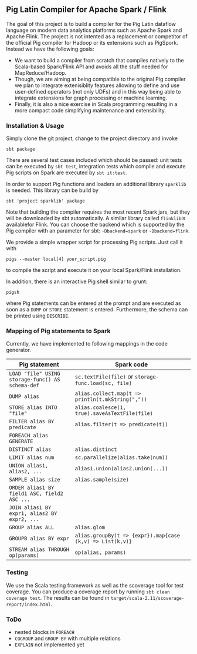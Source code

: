 ## Pig Latin Compiler for Apache Spark / Flink ##

The goal of this project is to build a compiler for the Pig Latin dataflow language on modern data analytics
platforms such as Apache Spark and Apache Flink. The project is not intented as a replacement or competitor of
the official Pig compiler for Hadoop or its extensions such as PigSpork. Instead we have the following goals:

 * We want to build a compiler from scratch that compiles natively to the Scala-based Spark/Flink API and avoids all the
   stuff needed for MapReduce/Hadoop.
 * Though, we are aiming at being compatible to the original Pig compiler we plan to integrate extenisiblity features 
   allowing to define and use user-defined operators (not only UDFs) and in this way being able to integrate extensions
   for graph processing or machine learning.
 * Finally, it is also a nice exercise in Scala programming resulting in a more compact code simplifying maintenance
   and extensibility.

### Installation & Usage ###

Simply clone the git project, change to the project directory and invoke

```
sbt package
```

There are several test cases included which should be passed: unit tests can be executed by `sbt test`, integration tests which compile and execute Pig scripts on Spark are executed by `sbt it:test`.

In order to support Pig functions and loaders an additional library `sparklib` is needed. This library can be build by

```
sbt 'project sparklib' package
```

Note that building the compiler requires the most recent Spark jars, but they will be downloaded by sbt automatically.
A similar library called `flinklib`is availablefor Flink. You can choose the backend which is supported by the Pig compiler
with an parameter for sbt: `-Dbackend=spark` or `-Dbackend=flink`.

We provide a simple wrapper script for processing Pig scripts. Just call it with 

```
pigs --master local[4] your_script.pig
```

to compile the script and execute it on your local Spark/Flink installation.

In addition, there is an interactive Pig shell similar to grunt:

```
pigsh
```

where Pig statements can be entered at the prompt and are executed as soon as
a `DUMP` or `STORE` statement is entered. Furthermore, the schema can be printed using `DESCRIBE`.


### Mapping of Pig statements to Spark ###

Currently, we have implemented to following mappings in the code generator.

| Pig statement  | Spark code |
| ------------- | ------------- |
| `LOAD "file" USING storage-func() AS schema-def` | `sc.textFile(file)` or `storage-func.load(sc, file)`  |
| `DUMP alias` |  `alias.collect.map(t => println(t.mkString(","))` |
| `STORE alias INTO "file"` |  `alias.coalesce(1, true).saveAsTextFile(file)` |
| `FILTER alias BY predicate`  | `alias.filter(t => predicate(t))`   |
| `FOREACH alias GENERATE`  |    |
| `DISTINCT alias` |  `alias.distinct` |
| `LIMIT alias num` |  `sc.parallelize(alias.take(num))` |
| `UNION alias1, alias2, ...` | `alias1.union(alias2.union(...))` |
| `SAMPLE alias size` |  `alias.sample(size)` |
| `ORDER alias1 BY field1 ASC, field2 ASC ...` |  |
| `JOIN alias1 BY expr1, alias2 BY expr2, ...` |  |
| `GROUP alias ALL`| `alias.glom`  |
| `GROUPB alias BY expr` | `alias.groupBy(t => {expr}).map{case (k,v) => List(k,v)}`|
| `STREAM alias THROUGH op(params)` |  `op(alias, params)` |

### Testing ###

We use the Scala testing framework as well as the scoverage tool for test coverage. You can produce
a coverage report by running `sbt clean coverage test`. The results can be found in 
`target/scala-2.11/scoverage-report/index.html`.

### ToDo ###

 * nested blocks in `FOREACH`
 * `COGROUP` and `GROUP BY` with multiple relations
 * `EXPLAIN` not implemented yet
